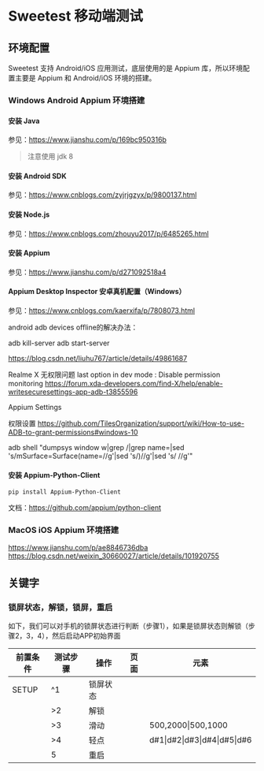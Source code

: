 # Sweetest 移动端测试


## 环境配置

Sweetest 支持 Android/iOS 应用测试，底层使用的是 Appium 库，所以环境配置主要是 Appium 和 Android/iOS 环境的搭建。

### Windows Android Appium 环境搭建

#### 安装 Java

参见：https://www.jianshu.com/p/169bc950316b

> 注意使用 jdk 8

#### 安装 Android SDK

参见：https://www.cnblogs.com/zyjrjgzyx/p/9800137.html

#### 安装 Node.js

参见：https://www.cnblogs.com/zhouyu2017/p/6485265.html

#### 安装 Appium

参见：https://www.jianshu.com/p/d271092518a4

#### Appium Desktop Inspector 安卓真机配置（Windows）

参见：https://www.cnblogs.com/kaerxifa/p/7808073.html

android adb devices offline的解决办法：

adb kill-server
adb start-server

https://blog.csdn.net/liuhu767/article/details/49861687

Realme X 无权限问题
last option in dev mode : Disable permission monitoring
https://forum.xda-developers.com/find-X/help/enable-writesecuresettings-app-adb-t3855596

Appium Settings

权限设置
https://github.com/TilesOrganization/support/wiki/How-to-use-ADB-to-grant-permissions#windows-10

adb shell "dumpsys window w|grep \/|grep name=|sed 's/mSurface=Surface(name=//g'|sed 's/)//g'|sed 's/ //g'"

#### 安装 Appium-Python-Client

```shell
pip install Appium-Python-Client
```
文档：https://github.com/appium/python-client


### MacOS iOS Appium 环境搭建

https://www.jianshu.com/p/ae8846736dba
https://blog.csdn.net/weixin_30660027/article/details/101920755


## 关键字

### 锁屏状态，解锁，锁屏，重启

如下，我们可以对手机的锁屏状态进行判断（步骤1），如果是锁屏状态则解锁（步骤2，3，4），然后启动APP初始界面

|前置条件 | 测试步骤 | 操作     | 页面 | 元素                        |
| ------- | ------- | ------- | ---- | --------------------------- |
| SETUP	  |   ^1    | 锁屏状态 |      |                             | 	
|         |   >2    | 解锁	   |      |                             |
|         |   >3    | 滑动     |      |500,2000\|500,1000           |
|         |   >4    | 轻点     |      |d#1\|d#2\|d#3\|d#4\|d#5\|d#6 |
|         |    5    |重启      |      |                  |

